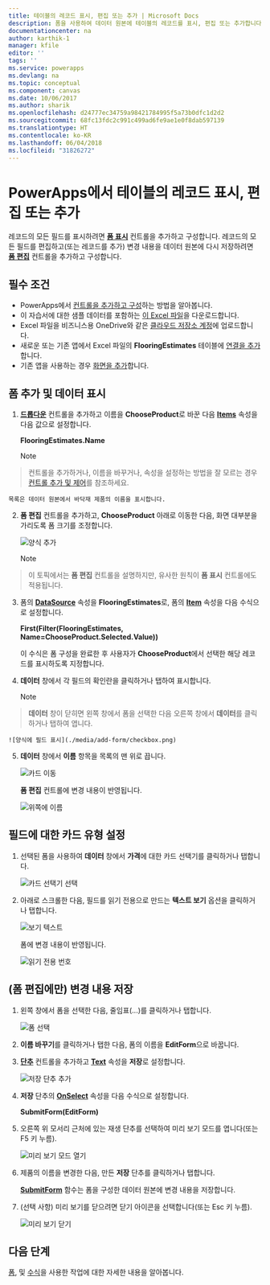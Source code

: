 ```yaml
---
title: 테이블의 레코드 표시, 편집 또는 추가 | Microsoft Docs
description: 폼을 사용하여 데이터 원본에 테이블의 레코드를 표시, 편집 또는 추가합니다.
documentationcenter: na
author: karthik-1
manager: kfile
editor: ''
tags: ''
ms.service: powerapps
ms.devlang: na
ms.topic: conceptual
ms.component: canvas
ms.date: 10/06/2017
ms.author: sharik
ms.openlocfilehash: d24777ec34759a98421784995f5a73b0dfc1d2d2
ms.sourcegitcommit: 68fc13fdc2c991c499ad6fe9ae1e0f8dab597139
ms.translationtype: HT
ms.contentlocale: ko-KR
ms.lasthandoff: 06/04/2018
ms.locfileid: "31826272"
---
```

# <a name="show-edit-or-add-a-record-from-a-table-in-powerapps"></a>PowerApps에서 테이블의 레코드 표시, 편집 또는 추가
레코드의 모든 필드를 표시하려면 **[폼 표시](controls/control-form-detail.md)** 컨트롤을 추가하고 구성합니다. 레코드의 모든 필드를 편집하고(또는 레코드를 추가) 변경 내용을 데이터 원본에 다시 저장하려면 **[폼 편집](controls/control-form-detail.md)** 컨트롤을 추가하고 구성합니다.

## <a name="prerequisites"></a>필수 조건

* PowerApps에서 [컨트롤을 추가하고 구성](add-configure-controls.md)하는 방법을 알아봅니다.
* 이 자습서에 대한 샘플 데이터를 포함하는 [이 Excel 파일](https://az787822.vo.msecnd.net/documentation/get-started-from-data/FlooringEstimates.xlsx)을 다운로드합니다.
* Excel 파일을 비즈니스용 OneDrive와 같은 [클라우드 저장소 계정](connections/cloud-storage-blob-connections.md)에 업로드합니다.
* 새로운 또는 기존 앱에서 Excel 파일의 **FlooringEstimates** 테이블에 [연결을 추가](add-data-connection.md)합니다.
* 기존 앱을 사용하는 경우 [화면을 추가](add-screen-context-variables.md)합니다.

## <a name="add-a-form-and-show-data"></a>폼 추가 및 데이터 표시
1. **[드롭다운](controls/control-drop-down.md)** 컨트롤을 추가하고 이름을 **ChooseProduct**로 바꾼 다음 **[Items](controls/properties-core.md)** 속성을 다음 값으로 설정합니다.

    **FlooringEstimates.Name**

    > [!NOTE]
> 컨트롤을 추가하거나, 이름을 바꾸거나, 속성을 설정하는 방법을 잘 모르는 경우 [컨트롤 추가 및 제어](add-configure-controls.md)를 참조하세요.

    목록은 데이터 원본에서 바닥재 제품의 이름을 표시합니다.

2. **폼 편집** 컨트롤을 추가하고, **ChooseProduct** 아래로 이동한 다음, 화면 대부분을 가리도록 폼 크기를 조정합니다.

    ![양식 추가](./media/add-form/add-a-form.png)

    > [!NOTE]
> 이 토픽에서는 **폼 편집** 컨트롤을 설명하지만, 유사한 원칙이 **폼 표시** 컨트롤에도 적용됩니다.

3. 폼의 **[DataSource](controls/control-form-detail.md)** 속성을 **FlooringEstimates**로, 폼의 **[Item](controls/control-form-detail.md)** 속성을 다음 수식으로 설정합니다.

   **First(Filter(FlooringEstimates, Name=ChooseProduct.Selected.Value))**

   이 수식은 폼 구성을 완료한 후 사용자가 **ChooseProduct**에서 선택한 해당 레코드를 표시하도록 지정합니다.

4. **데이터** 창에서 각 필드의 확인란을 클릭하거나 탭하여 표시합니다.

    > [!NOTE]
> **데이터** 창이 닫히면 왼쪽 창에서 폼을 선택한 다음 오른쪽 창에서 **데이터**를 클릭하거나 탭하여 엽니다.

    ![양식에 필드 표시](./media/add-form/checkbox.png)

5. **데이터** 창에서 **이름** 항목을 목록의 맨 위로 끕니다.

    ![카드 이동](./media/add-form/drag-field.png)

    **폼 편집** 컨트롤에 변경 내용이 반영됩니다.

    ![위쪽에 이름](./media/add-form/move-card-form.png)

## <a name="set-the-card-type-for-a-field"></a>필드에 대한 카드 유형 설정
1. 선택된 폼을 사용하여 **데이터** 창에서 **가격**에 대한 카드 선택기를 클릭하거나 탭합니다.

    ![카드 선택기 선택](./media/add-form/price-card2.png)

2. 아래로 스크롤한 다음, 필드를 읽기 전용으로 만드는 **텍스트 보기** 옵션을 클릭하거나 탭합니다.

    ![보기 텍스트 ](./media/add-form/view-text.png)

    폼에 변경 내용이 반영됩니다.

    ![읽기 전용 번호](./media/add-form/read-only.png)  

## <a name="edit-form-only-save-changes"></a>(폼 편집에만) 변경 내용 저장
1. 왼쪽 창에서 폼을 선택한 다음, 줄임표(...)를 클릭하거나 탭합니다.

   ![폼 선택](./media/add-form/select-form.png)

2. **이름 바꾸기**를 클릭하거나 탭한 다음, 폼의 이름을 **EditForm**으로 바꿉니다.

3. **[단추](controls/control-button.md)** 컨트롤을 추가하고 **[Text](controls/properties-core.md)** 속성을 **저장**로 설정합니다.

    ![저장 단추 추가](./media/add-form/save-button.png)  

4. **저장** 단추의 **[OnSelect](controls/properties-core.md)** 속성을 다음 수식으로 설정합니다.

   **SubmitForm(EditForm)**

5. 오른쪽 위 모서리 근처에 있는 재생 단추를 선택하여 미리 보기 모드를 엽니다(또는 F5 키 누름).

    ![미리 보기 모드 열기](./media/add-form/open-preview.png)

6. 제품의 이름을 변경한 다음, 만든 **저장** 단추를 클릭하거나 탭합니다.

    **[SubmitForm](functions/function-form.md)** 함수는 폼을 구성한 데이터 원본에 변경 내용을 저장합니다.

7. (선택 사항) 미리 보기를 닫으려면 닫기 아이콘을 선택합니다(또는 Esc 키 누름).

    ![미리 보기 닫기](./media/add-form/close-preview.png)

## <a name="next-steps"></a>다음 단계
[폼](working-with-forms.md), 및 [수식](working-with-formulas.md)을 사용한 작업에 대한 자세한 내용을 알아봅니다.
